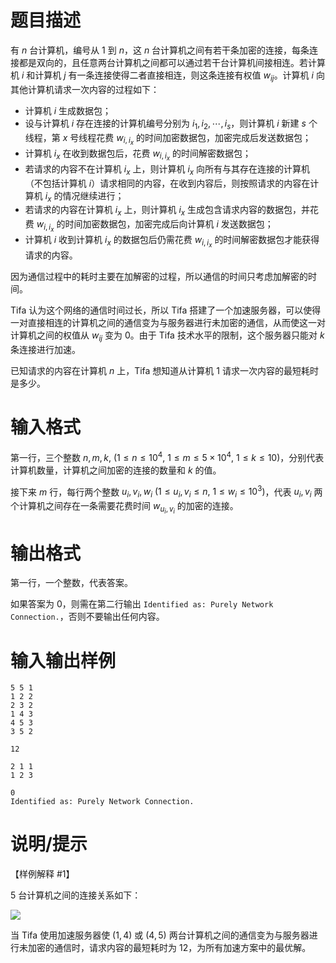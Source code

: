 # 题目描述

有 $n$ 台计算机，编号从 $1$ 到 $n$，这 $n$ 台计算机之间有若干条加密的连接，每条连接都是双向的，且任意两台计算机之间都可以通过若干台计算机间接相连。若计算机 $i$ 和计算机 $j$ 有一条连接使得二者直接相连，则这条连接有权值 $w_{ij}$。计算机 $i$ 向其他计算机请求一次内容的过程如下：

* 计算机 $i$ 生成数据包；
* 设与计算机 $i$ 存在连接的计算机编号分别为 $i_1,i_2,\cdots,i_s$，则计算机 $i$ 新建 $s$ 个线程，第 $x$ 号线程花费 $w_{i,i_x}$ 的时间加密数据包，加密完成后发送数据包；
* 计算机 $i_x$ 在收到数据包后，花费 $w_{i,i_x}$ 的时间解密数据包；
* 若请求的内容不在计算机 $i_x$ 上，则计算机 $i_x$ 向所有与其存在连接的计算机（不包括计算机 $i$）请求相同的内容，在收到内容后，则按照请求的内容在计算机 $i_x$ 的情况继续进行；
* 若请求的内容在计算机 $i_x$ 上，则计算机 $i_x$ 生成包含请求内容的数据包，并花费 $w_{i,i_x}$ 的时间加密数据包，加密完成后向计算机 $i$ 发送数据包；
* 计算机 $i$ 收到计算机 $i_x$ 的数据包后仍需花费 $w_{i,i_x}$ 的时间解密数据包才能获得请求的内容。

因为通信过程中的耗时主要在加解密的过程，所以通信的时间只考虑加解密的时间。

Tifa 认为这个网络的通信时间过长，所以 Tifa 搭建了一个加速服务器，可以使得一对直接相连的计算机之间的通信变为与服务器进行未加密的通信，从而使这一对计算机之间的权值从 $w_{ij}$ 变为 $0$。由于 Tifa 技术水平的限制，这个服务器只能对 $k$ 条连接进行加速。

已知请求的内容在计算机 $n$ 上，Tifa 想知道从计算机 $1$ 请求一次内容的最短耗时是多少。

# 输入格式

第一行，三个整数 $n,m,k,~(1 \leq n \leq {10}^4,~1 \leq m \leq 5 \times {10}^4,~1 \leq k \leq 10)$，分别代表计算机数量，计算机之间加密的连接的数量和 $k$ 的值。

接下来 $m$ 行，每行两个整数 $u_i,v_i,w_i~(1 \leq u_i,v_i \leq n,~1 \leq w_i \leq {10}^3)$，代表 $u_i,v_i$ 两个计算机之间存在一条需要花费时间 $w_{u_i,v_i}$ 的加密的连接。

# 输出格式

第一行，一个整数，代表答案。

如果答案为 $0$，则需在第二行输出 `Identified as: Purely Network Connection.`，否则不要输出任何内容。

# 输入输出样例

```input1
5 5 1
1 2 2
2 3 2
1 4 3
4 5 3
3 5 2
```

```output1
12
```

```input2
2 1 1
1 2 3
```

```output2
0
Identified as: Purely Network Connection.
```

# 说明/提示

【样例解释 #1】

$5$ 台计算机之间的连接关系如下：

![](file://E.png)

当 Tifa 使用加速服务器使 $(1,4)$ 或 $(4,5)$ 两台计算机之间的通信变为与服务器进行未加密的通信时，请求内容的最短耗时为 $12$，为所有加速方案中的最优解。
